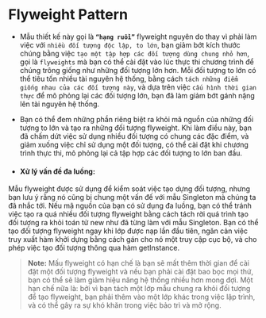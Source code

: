 ﻿# Flyweight Pattern

- Mẫu thiết kế này gọi là **`“hạng ruồi”`** flyweight nguyên do thay vì phải làm việc với `nhiều đối tượng độc lập, to lớn`, bạn giảm bớt kích thước chúng bằng việc `tạo một tập hợp các đối tượng dùng chung nhỏ hơn`, gọi là `flyweights` mà bạn có thể cài đặt vào lúc thực thi chương trình để chúng trông giống như những đối tượng lớn hơn. Mỗi đối tượng to lớn có thể tiêu tốn nhiều tài nguyên hệ thống, bằng cách `tách những điểm giống nhau của các đối tượng này`, và dựa trên việc `cấu hình thời gian thực` để mô phỏng lại các đối tượng lớn, bạn đã làm giảm bớt gánh nặng lên tài nguyên hệ thống.

- Bạn có thể đem những phần riêng biệt ra khỏi mã nguồn của những đối tượng to lớn và tạo ra những đối tượng flyweight. Khi làm điều này, bạn đã chấm dứt việc sử dụng nhiều đối tượng có chung các đặc điểm, và giảm xuống việc chỉ sử dụng một đối tượng, có thể cài đặt khi chương trình thực thi, mô phỏng lại cả tập hợp các đối tượng to lớn ban đầu.
- #### Xử lý vấn đề đa luồng:
Mẫu flyweight được sử dụng để kiểm soát việc tạo dựng đối tượng, nhưng bạn lưu ý rằng nó cũng bị chung một vấn đế với mẫu Singleton mà chúng ta đã nhắc tới. Nếu mã nguồn của bạn có sử dụng đa luồng, bạn có thể tránh việc tạo ra quá nhiều đối tượng flyweight bằng cách tách rời quá trình tạo đối tượng ra khỏi toán tử new như đã từng làm với mẫu Singleton. Bạn có thể tạo đối tượng flyweight ngay khi lớp được nạp lần đầu tiên, ngăn cản
việc truy xuất hàm khởi dựng bằng cách gán cho nó một truy cập cục bộ, và cho phép việc tạo đối tượng thông qua hàm getInstance.

>**Note:** Mấu flyweight có hạn chế là bạn sẽ mất thêm thời gian để cài đặt một đối tượng flyweight và nếu bạn phải cài đặt bao bọc mọi thứ, bạn có thể sẽ làm giảm hiệu năng hệ thống nhiều hơn mong đợi. Một hạn chế nữa là: bởi vì bạn tách một lớp mẫu chung ra khỏi đối tượng để tạo flyweight, bạn phải thêm vào một lớp khác trong việc lập trình, và có thể gây ra sự khó khăn trong việc bảo trì và mở rộng. 
   
